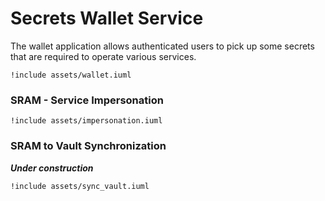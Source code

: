 # Secrets Wallet Service

The wallet application allows authenticated users to pick up some secrets that are required to operate various services.

```plantuml
!include assets/wallet.iuml
```

### SRAM - Service Impersonation

```plantuml
!include assets/impersonation.iuml
```

### SRAM to Vault Synchronization

___Under construction___

```plantuml
!include assets/sync_vault.iuml
```